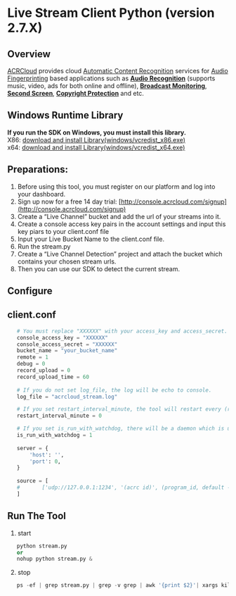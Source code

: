 # Live Stream Client Python (version 2.7.X)

## Overview
  [ACRCloud](https://www.acrcloud.com/) provides cloud [Automatic Content Recognition](https://www.acrcloud.com/docs/introduction/automatic-content-recognition/) services for [Audio Fingerprinting](https://www.acrcloud.com/docs/introduction/audio-fingerprinting/) based applications such as **[Audio Recognition](https://www.acrcloud.com/music-recognition)** (supports music, video, ads for both online and offline), **[Broadcast Monitoring](https://www.acrcloud.com/broadcast-monitoring)**, **[Second Screen](https://www.acrcloud.com/second-screen-synchronization)**, **[Copyright Protection](https://www.acrcloud.com/copyright-protection-de-duplication)** and etc.<br>
  
## Windows Runtime Library 
**If you run the SDK on Windows, you must install this library.**<br>
X86: [download and install Library(windows/vcredist_x86.exe)](https://www.microsoft.com/en-us/download/details.aspx?id=5555)<br>
x64: [download and install Library(windows/vcredist_x64.exe)](https://www.microsoft.com/en-us/download/details.aspx?id=14632)

## Preparations: 
1. Before using this tool, you must register on our platform and log into your dashboard.
2. Sign up now for a free 14 day trial: [http://console.acrcloud.com/signup](http://console.acrcloud.com/signup)
3. Create a “Live Channel” bucket and add the url of your streams into it.
4. Create a console access key pairs in the account settings and input this key piars to your client.conf file
5. Input your Live Bucket Name to the client.conf file.
6. Run the stream.py
7. Create a “Live Channel Detection” project and attach the bucket which contains your chosen stream urls.
8. Then you can use our SDK to detect the current stream.
 
## Configure
## client.conf
```python
   # You must replace "XXXXXX" with your access_key and access_secret.
   console_access_key = "XXXXXX"
   console_access_secret = "XXXXXX"
   bucket_name = "your_bucket_name"
   remote = 1 
   debug = 0 
   record_upload = 0
   record_upload_time = 60
   
   # If you do not set log_file, the log will be echo to console.
   log_file = "acrcloud_stream.log"

   # If you set restart_interval_minute, the tool will restart every (restart_interval_minute) minutes.
   restart_interval_minute = 0 

   # If you set is_run_with_watchdog, there will be a daemon which is used to watch over streams process.
   is_run_with_watchdog = 1 
   
   server = { 
       'host': '',
       'port': 0,
   }
   
   source = [ 
   #       ['udp://127.0.0.1:1234', '(acrc id)', (program_id, default -1)],
   ] 
```

## Run The Tool
1. start
```python
   python stream.py 
   or
   nohup python stream.py &
```
2. stop
```python
   ps -ef | grep stream.py | grep -v grep | awk '{print $2}'| xargs kill -9
```

